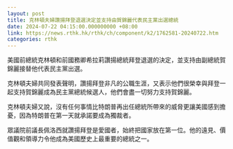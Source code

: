 ```yaml
---
layout: post
title: 克林頓夫婦讚揚拜登退選決定並支持由賀錦麗代表民主黨出選總統
date: 2024-07-22 04:15:00.000000000 +08:00
link: https://news.rthk.hk/rthk/ch/component/k2/1762581-20240722.htm
categories: rthk
---
```


美國前總統克林頓和前國務卿希拉莉讚揚總統拜登退選的決定，並支持由副總統賀錦麗接替他代表民主黨出選。

克林頓夫婦共同發表聲明，讚揚拜登非凡的公職生涯，又表示他們很榮幸與拜登一起支持賀錦麗成為民主黨總統候選人，他們會盡一切努力支持賀錦麗。

克林頓夫婦又說，沒有任何事情比特朗普再出任總統所帶來的威脅更讓美國感到擔憂，因為特朗普在第一天就承諾要成為獨裁者。

眾議院前議長佩洛西就讚揚拜登是愛國者，始終把國家放在第一位。他的遠見、價值觀和領導力令他成為美國歷史上最重要的總統之一。
